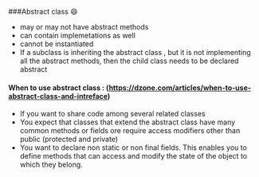 ###Abstract class 
:smile:
   - may or may not have abstract methods
   - can contain implemetations as well
   - cannot be instantiated
   - If a subclass is inheriting the abstract class , but it is not implementing all the abstract methods, then the child class needs to be declared abstract   

#### When to use abstract class : (https://dzone.com/articles/when-to-use-abstract-class-and-intreface)
   - If you want to share code among several related classes
   - You expect that classes that extend the abstract class have many common methods or fields ore require access modifiers other than public (protected and private)
   - You want to declare non static or non final fields.  This enables you to define methods that can access and modify the state of the object to which they belong.


